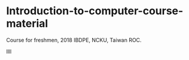 # Introduction-to-computer-course-material
  Course for freshmen, 2018 IBDPE, NCKU, Taiwan ROC.  

llll
